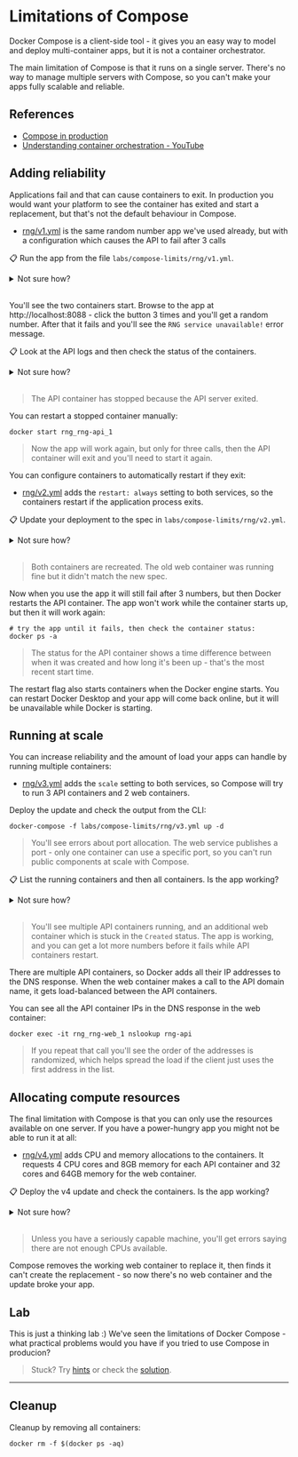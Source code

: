 # Limitations of Compose

Docker Compose is a client-side tool - it gives you an easy way to model and deploy multi-container apps, but it is not a container orchestrator. 

The main limitation of Compose is that it runs on a single server. There's no way to manage multiple servers with Compose, so you can't make your apps fully scalable and reliable.

## References

- [Compose in production](https://docs.docker.com/compose/production/)
- [Understanding container orchestration - YouTube](https://youtu.be/F7rORInGvc4)

## Adding reliability

Applications fail and that can cause containers to exit. In production you would want your platform to see the container has exited and start a replacement, but that's not the default behaviour in Compose.

- [rng/v1.yml](./rng/v1.yml) is the same random number app we've used already, but with a configuration which causes the API to fail after 3 calls

📋 Run the app from the file `labs/compose-limits/rng/v1.yml`.

<details>
  <summary>Not sure how?</summary>

```
docker-compose -f labs/compose-limits/rng/v1.yml up -d
```

</details><br/>

You'll see the two containers start. Browse to the app at http://localhost:8088 - click the button 3 times and you'll get a random number. After that it fails and you'll see the `RNG service unavailable!` error message.

📋 Look at the API logs and then check the status of the containers.

<details>
  <summary>Not sure how?</summary>

```
docker logs rng_rng-api_1

docker ps -a
```

</details><br/>

> The API container has stopped because the API server exited.

You can restart a stopped container manually:

```
docker start rng_rng-api_1
```

> Now the app will work again, but only for three calls, then the API container will exit and you'll need to start it again.

You can configure containers to automatically restart if they exit:

- [rng/v2.yml](./rng/v2.yml) adds the `restart: always` setting to both services, so the containers restart if the application process exits.

📋 Update your deployment to the spec in `labs/compose-limits/rng/v2.yml`.

<details>
  <summary>Not sure how?</summary>

```
docker-compose -f labs/compose-limits/rng/v2.yml up -d
```

</details><br/>

> Both containers are recreated. The old web container was running fine but it didn't match the new spec.

Now when you use the app it will still fail after 3 numbers, but then Docker restarts the API container. The app won't work while the container starts up, but then it will work again:

```
# try the app until it fails, then check the container status:
docker ps -a
```

> The status for the API container shows a time difference between when it was created and how long it's been up - that's the most recent start time.

The restart flag also starts containers when the Docker engine starts. You can restart Docker Desktop and your app will come back online, but it will be unavailable while Docker is starting.

## Running at scale

You can increase reliability and the amount of load your apps can handle by running multiple containers:

- [rng/v3.yml](./rng/v3.yml) adds the `scale` setting to both services, so Compose will try to run 3 API containers and 2 web containers.

Deploy the update and check the output from the CLI:

```
docker-compose -f labs/compose-limits/rng/v3.yml up -d
```

> You'll see errors about port allocation. The web service publishes a port - only one container can use a specific port, so you can't run public components at scale with Compose.

📋 List the running containers and then all containers. Is the app working?

<details>
  <summary>Not sure how?</summary>

```
docker ps

docker ps -a
```

</details><br/>

> You'll see multiple API containers running, and an additional web container which is stuck in the `Created` status. The app is working, and you can get a lot more numbers before it fails while API containers restart.

There are multiple API containers, so Docker adds all their IP addresses to the DNS response. When the web container makes a call to the API domain name, it gets load-balanced between the API containers.

You can see all the API container IPs in the DNS response in the web container:

```
docker exec -it rng_rng-web_1 nslookup rng-api
```

> If you repeat that call you'll see the order of the addresses is randomized, which helps spread the load if the client just uses the first address in the list.

## Allocating compute resources

The final limitation with Compose is that you can only use the resources available on one server. If you have a power-hungry app you might not be able to run it at all:

- [rng/v4.yml](./rng/v4.yml) adds CPU and memory allocations to the containers. It requests 4 CPU cores and 8GB memory for each API container and 32 cores and 64GB memory for the web container.

📋 Deploy the v4 update and check the containers. Is the app working?

<details>
  <summary>Not sure how?</summary>

```
docker-compose -f labs/compose-limits/rng/v4.yml up -d

docker ps -a
```

</details><br/>

> Unless you have a seriously capable machine, you'll get errors saying there are not enough CPUs available. 

Compose removes the working web container to replace it, then finds it can't create the replacement - so now there's no web container and the update broke your app.

## Lab

This is just a thinking lab :) We've seen the limitations of Docker Compose - what practical problems would you have if you tried to use Compose in producion?

> Stuck? Try [hints](hints.md) or check the [solution](solution.md).

___
## Cleanup

Cleanup by removing all containers:

```
docker rm -f $(docker ps -aq)
```